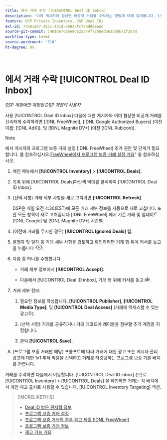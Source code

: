 ```yaml
---
title: 에서 거래 수락 [!UICONTROL Deal ID Inbox]
description: '이미 게시자와 협상한 비공개 거래를 수락하는 방법에 대해 알아봅니다. [!DNL FreeWheel], [!DNL Google Authorized Buyers] (이전 이름: [!DNL AdX]), and [!DNL Magnite DV+] (이전 [!DNL Rubicon]) Deal ID Inbox 사용.'
feature: DSP Private Inventory, DSP Deal IDs
exl-id: 7c681ab7-3051-451d-ab83-fc75bdd6eaad
source-git-commit: c4816e7cebe9db2a344f7268ed5615bb672f387d
workflow-type: tm+mt
source-wordcount: '310'
ht-degree: 0%

---
```


# 에서 거래 수락 [!UICONTROL Deal ID Inbox]

*SSP 계정에만 매핑된 DSP 계정의 사용자*

사용 [!UICONTROL Deal ID inbox] 다음에 대한 게시자와 이미 협상한 비공개 거래를 신속하게 수락하려면 [!DNL FreeWheel], [!DNL Google Authorized Buyers] (이전 이름: [!DNL AdX]), 및 [!DNL Magnite DV+] (이전 [!DNL Rubicon]).

>[!NOTE]
>
>에서 게시자와 프로그램 보증 거래 설정 [!DNL FreeWheel] 추가 권한 및 단계가 필요합니다. 를 참조하십시오.[FreeWheel에서 프로그램 보증 거래 설정 개요](freewheel-overview.md)&quot; 을 참조하십시오.

1. 메인 메뉴에서 **[!UICONTROL Inventory]** > **[!UICONTROL Deals].**

1. 목록 위에 [!UICONTROL Deals]파란색 막대를 클릭하여 [!UICONTROL Deal ID inbox].

1. (선택 사항) 거래 세부 사항을 새로 고치려면 **[!UICONTROL Refresh]**.

   DSP은 매일 오전 4:30(EST)에 모든 거래 세부 정보를 자동으로 새로 고칩니다. 또한 모든 항목이 새로 고쳐집니다 [!DNL FreeWheel] 에서 기존 거래 및 업데이트 [!DNL Google] 및 [!DNL Magnite DV+] 시간별.

1. (이전에 거래를 무시한 경우) **[!UICONTROL Ignored Deals]** 탭.

1. 발행자 및 일자 등 거래 세부 사항을 검토하고 확인하려면 거래 행 위에 커서를 놓고 을 누릅니다 ![리뷰](/help/dsp/assets/review.png).

1. 다음 중 하나를 수행합니다.

   * 거래 세부 정보에서 **[!UICONTROL Accept]**.

   * 다음에서 [!UICONTROL Deal ID inbox], 거래 행 위에 커서를 놓고 ![Accept](/help/dsp/assets/accept.png).

1. 거래 세부 정보:
   1. 필요한 정보를 작성합니다. **[!UICONTROL Publisher]**, **[!UICONTROL Media Type]**, 및 **[!UICONTROL Deal Access]** (거래에 액세스할 수 있는 광고주).
   1. (선택 사항) 거래를 공유하거나 거래 레코드에 레이블을 첨부할 추가 계정을 지정합니다.

   1. 클릭 **[!UICONTROL Save]**.

1. (프로그램 보증 거래만 해당) 프롬프트에 따라 거래에 대한 광고 또는 게시자 관리 광고에 대한 1x1 추적 픽셀을 선택하고 거래를 타깃팅하는 프로그램 보증 기본 배치를 만듭니다.

거래를 수락하면 다음에서 이동합니다. [!UICONTROL Deal ID inbox] (으)로 [!UICONTROL Inventory] > [!UICONTROL Deals] 을 확인하면 거래는 각 배치에서 개인 재고 출처로 사용할 수 있습니다. [!UICONTROL Inventory Targeting] 섹션.

>[!MORELIKETHIS]
>
>* [Deal ID 받은 편지함 정보](deal-id-inbox-about.md)
>* [프로그램 보증 거래 설정](programmatic-guaranteed-set-up.md)
>* [프로그램 보증 거래의 경우 광고 제출 [!DNL FreeWheel]](freewheel-submit.md)
>* [프로그램 보증 거래 정보](programmatic-guaranteed-about.md)
>* [재고 기능 개요](inventory-overview.md)

